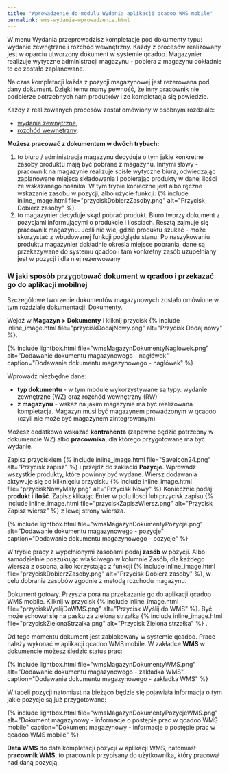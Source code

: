 ```yaml
---
title: "Wprowadzenie do modulu Wydania aplikacji qcadoo WMS mobile"
permalink: wms-wydania-wprowadzenie.html 
---
```


W menu Wydania przeprowadzisz kompletacje pod dokumenty typu: wydanie zewnętrzne i rozchód wewnętrzny. Każdy z procesów realizowany jest w oparciu utworzony dokument w systemie qcadoo. Magazynier realizuje wytyczne administracji magazynu - pobiera z magazynu dokładnie to co zostało zaplanowane.

Na czas kompletacji każda z pozycji magazynowej jest rezerowana pod dany dokument. Dzięki temu mamy pewność, że inny pracownik nie podbierze potrzebnych nam produtków i że kompletacja się powiedzie.

Każdy z realizowanych procesów został omówiony w osobnym rozdziale:
- [wydanie zewnętrzne](/wms-wz),
- [rozchód wewnętrzny](/wms-rw).

**Możesz pracować z dokumentem w dwóch trybach:**
1. to biuro / administracja magazynu decyduje o tym jakie konkretne zasoby produktu mają być pobrane z magazynu. Innymi słowy - pracownik na magazynie realizuje ścisłe wytyczne biura, odwiedzając zaplanowane miejsca składowania i pobierając produkty w danej ilości ze wskazanego nośnika. W tym trybie konieczne jest albo ręczne wskazanie zasobu w pozycji, albo użycie funkcji: {% include inline_image.html file="przyciskDobierzZasoby.png" alt="Przycisk Dobierz zasoby" %}
2. to magazynier decyduje skąd pobrać produkt. Biuro tworzy dokument z pozycjami informującymi o produkcie i ilościach. Resztą zajmuje się pracownik magazynu. Jeśli nie wie, gdzie produktu szukać - może skorzystać z wbudowanej funkcji podglądu stanu. Po naszykowaniu produktu magazynier dokładnie określa miejsce pobrania, dane są przekazywane do systemu qcadoo i tam konkretny zasób uzupełniany jest w pozycji i dla niej rezerwowany


### W jaki sposób przygotować dokument w qcadoo i przekazać go do aplikacji mobilnej

Szczegółowe tworzenie dokumentów magazynowych zostało omówione w tym rozdziale dokumentacji: [Dokumenty](/dokumenty).

Wejdź w **Magazyn > Dokumenty** i kliknij przycisk {% include inline_image.html file="przyciskDodajNowy.png" alt="Przycisk Dodaj nowy" %}. 

{% include lightbox.html file="wmsMagazynDokumentyNaglowek.png" alt="Dodawanie dokumentu magazynowego - nagłówek" caption="Dodawanie dokumentu magazynowego - nagłówek" %}

Wprowadź niezbędne dane:
- **typ dokumentu** - w tym module wykorzystywane są typy: wydanie zewnętrzne (WZ) oraz rozchód wewnętrzny (RW)
- **z magazynu** - wskaż na jakim magazynie ma być realizowana kompletacja. Magazyn musi być magazynem prowadzonym w qcadoo (czyli nie może być magazynem zintegrowanym)

Możesz dodatkowo wskazać **kontrahenta** (zapewne będzie potrzebny w dokumencie WZ) albo **pracownika**, dla którego przygotowane ma być wydanie.

Zapisz przyciskiem {% include inline_image.html file="SaveIcon24.png" alt="Przycisk zapisz" %} i przejdź do zakładki **Pozycje**. Wprowadź wszystkie produkty, które powinny być wydane. Wiersz dodawania aktywuje się po kliknięciu przycisku {% include inline_image.html file="przyciskNowyMaly.png" alt="Przycisk Nowy" %} Koniecznie podaj: **produkt** i **ilość**. Zapisz klikając Enter w polu ilości lub przycisk zapisu {% include inline_image.html file="przyciskZapiszWiersz.png" alt="Przycisk Zapisz wiersz" %} z lewej strony wiersza.

{% include lightbox.html file="wmsMagazynDokumentyPozycje.png" alt="Dodawanie dokumentu magazynowego - pozycje" caption="Dodawanie dokumentu magazynowego - pozycje" %}

W trybie pracy z wypełnionymi zasobami podaj **zasób** w pozycji. Albo samodzielnie poszukując właściwego w kolumnie Zasób, dla każdego wiersza z osobna, albo korzystając z funkcji  {% include inline_image.html file="przyciskDobierzZasoby.png" alt="Przycisk Dobierz zasoby" %}, w celu dobrania zasobów zgodnie z metodą rozchodu magazynu.

Dokument gotowy. Przyszła pora na przekazanie go do aplikacji qcadoo WMS mobile. Kliknij w przycisk {% include inline_image.html file="przyciskWyslijDoWMS.png" alt="Przycisk Wyślij do WMS" %}. Być może schował się na pasku za zieloną strzałką {% include inline_image.html file="przyciskZielonaStrzalka.png" alt="Przycisk Zielona strzałka" %} .

Od tego momentu dokument jest zablokowany w systemie qcadoo. Prace należy wykonać w aplikacji qcadoo WMS mobile. W zakładce **WMS** w dokumencie możesz śledzić status prac:

{% include lightbox.html file="wmsMagazynDokumentyWMS.png" alt="Dodawanie dokumentu magazynowego - zakładka WMS" caption="Dodawanie dokumentu magazynowego - zakładka WMS" %}

W tabeli pozycji natomiast na bieżąco będzie się pojawiała informacja o tym jakie pozycje są już przygotowane:

{% include lightbox.html file="wmsMagazynDokumentyPozycjeWMS.png" alt="Dokument magazynowy - informacje o postępie prac w qcadoo WMS mobile" caption="Dokument magazynowy - informacje o postępie prac w qcadoo WMS mobile" %}

**Data WMS** do data kompletacji pozycji w aplikacji WMS, natomiast **pracownik WMS**, to pracownik przypisany do użytkownika, który pracował nad daną pozycją. 


